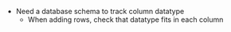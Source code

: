 - Need a database schema to track column datatype
  - When adding rows, check that datatype fits in each column

